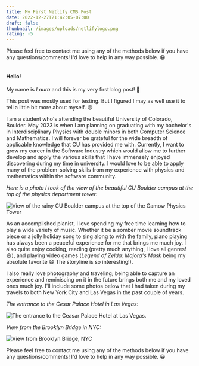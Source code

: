 ```yaml
---
title: My First Netlify CMS Post
date: 2022-12-27T21:42:05-07:00
draft: false
thumbnail: /images/uploads/netlifylogo.png
rating: -5
---
```

P﻿lease feel free to contact me using any of the methods below if you have any questions/comments! I'd love to help in any way possible. :grinning:

![]()

#### Hello!

My name is *Laura* and this is my very first blog post! :tada:

T﻿his post was mostly used for testing. But I figured I may as well use it to tell a little bit more about myself. :smile:

I﻿ am a student who's attending the beautiful University of Colorado, Boulder. May 2023 is when I am planning on graduating with my bachelor's in Interdisciplinary Physics with double minors in both Computer Science and Mathematics. I will forever be grateful for the wide breadth of applicable knowledge that CU has provided me with. Currently, I want to grow my career in the Software Industry which would allow me to further develop and apply the various skills that I have immensely enjoyed discovering during my time in university. I would love to be able to apply many of the problem-solving skills from my experience with physics and mathematics within the software community.

﻿*Here is a photo I took of the view of the beautiful CU Boulder campus at the top of the physics department tower:*

![View of the rainy CU Boulder campus at the top of the Gamow Physics Tower ](/images/uploads/img_7244.jpeg "CU Boulder Canpus at top of Gamow Physics Tower")

A﻿s an accomplished pianist, I love spending my free time learning how to play a wide variety of music. Whether it be a somber movie soundtrack piece or a jolly holiday song to sing along to with the family, piano playing has always been a peaceful experience for me that brings me much joy. I also quite enjoy cooking, reading (pretty much anything, I love all genres! :laughing:), and playing video games (*Legend of Zelda: Majora's Mask* being my absolute favorite :smile: The storyline is so interesting!).

I﻿ also really love photography and traveling; being able to capture an experience and reminiscing on it in the future brings both me and my loved ones much joy. I'll include some photos below that I had taken during my travels to both New York City and Las Vegas in the past couple of years. 

﻿*The entrance to the Cesar Palace Hotel in Las Vegas:*

![The entrance to the Ceasar Palace Hotel at Las Vegas. ](/images/uploads/img_6685.jpeg "Ceasar Palace Entrance at Las Vegas")

﻿*View from the Brooklyn Bridge in NYC:*

![View from Brooklyn Bridge, NYC](/images/uploads/img_0762.jpeg "Brooklyn Bridge, NYC")



P﻿lease feel free to contact me using any of the methods below if you have any questions/comments! I'd love to help in any way possible. :grinning: